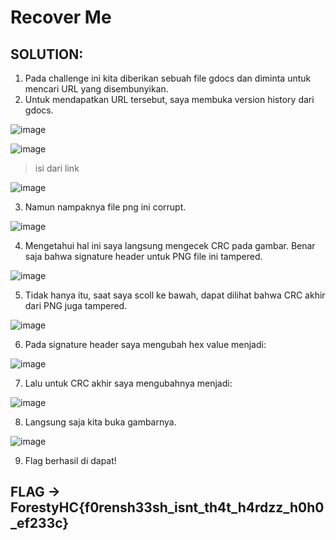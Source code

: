 # Recover Me 
## SOLUTION:

1. Pada challenge ini kita diberikan sebuah file gdocs dan diminta untuk mencari URL yang disembunyikan.
2. Untuk mendapatkan URL tersebut, saya membuka version history dari gdocs.

![image](https://github.com/Valcar-ies/Writeup-CTF-Foresty-Hacker-Class/assets/84186470/763212fa-840d-482b-ba72-c92fddd384f7)


![image](https://github.com/Valcar-ies/Writeup-CTF-Foresty-Hacker-Class/assets/84186470/f65fdbd2-4099-4ca9-a1da-cccac702bb34)


> isi dari link

![image](https://github.com/Valcar-ies/Writeup-CTF-Foresty-Hacker-Class/assets/84186470/743357b3-ee7d-4c15-a71b-faed6d9ffcb8)


3. Namun nampaknya file png ini corrupt.

![image](https://github.com/Valcar-ies/Writeup-CTF-Foresty-Hacker-Class/assets/84186470/9752428f-f1f6-4937-b679-2fa7d53e3f18)


4. Mengetahui hal ini saya langsung mengecek CRC pada gambar. Benar saja bahwa signature header untuk PNG file ini tampered.

![image](https://github.com/Valcar-ies/Writeup-CTF-Foresty-Hacker-Class/assets/84186470/7f33f2df-6962-4874-82ea-e9ca170d8504)


5. Tidak hanya itu, saat saya scoll ke bawah, dapat dilihat bahwa CRC akhir dari PNG juga tampered.

![image](https://github.com/Valcar-ies/Writeup-CTF-Foresty-Hacker-Class/assets/84186470/959741ad-7485-4ec7-b46c-bd669e4db0e1)


6. Pada signature header saya mengubah hex value menjadi:

![image](https://github.com/Valcar-ies/Writeup-CTF-Foresty-Hacker-Class/assets/84186470/086cd574-dbe8-4157-b8bb-9a57256e97dd)


7. Lalu untuk CRC akhir saya mengubahnya menjadi:

![image](https://github.com/Valcar-ies/Writeup-CTF-Foresty-Hacker-Class/assets/84186470/1fc95e05-963c-4d6c-bb8c-485ea3f19157)


8. Langsung saja kita buka gambarnya.

![image](https://github.com/Valcar-ies/Writeup-CTF-Foresty-Hacker-Class/assets/84186470/8524a891-6f89-4d69-a598-7b9a52c7a834)


9. Flag berhasil di dapat!

## FLAG -> ForestyHC{f0rensh33sh_isnt_th4t_h4rdzz_h0h0_ef233c}

